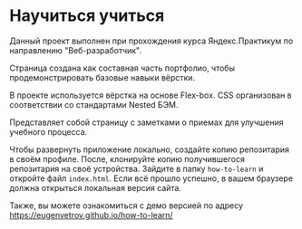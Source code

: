 # Научиться учиться

Данный проект выполнен при прохождения курса Яндекс.Практикум по направлению "Веб-разработчик".

Страница создана как составная часть портфолио, чтобы продемонстрировать базовые навыки вёрстки.

В проекте используется вёрстка на основе Flex-box. CSS организован в соответствии со стандартами Nested БЭМ.

Представляет собой страницу с заметками о приемах для улучшения учебного процесса.

Чтобы развернуть приложение локально, создайте копию репозитария в своём профиле. После, клонируйте копию получившегося репозитария на своё устройства. Зайдите в папку `how-to-learn` и откройте файл `index.html`. Если всё прошло успешно, в вашем браузере должна открыться локальная версия сайта.

Также, вы можете ознакомиться с демо версией по адресу <https://eugenvetrov.github.io/how-to-learn/>
